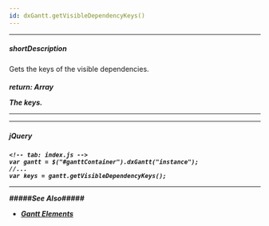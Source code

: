 ```yaml
---
id: dxGantt.getVisibleDependencyKeys()
---
```

---
##### shortDescription
Gets the keys of the visible dependencies.

##### return: Array<Object>
The keys.

---

---

##### jQuery

    <!-- tab: index.js -->
    var gantt = $("#ganttContainer").dxGantt("instance");
    //...
    var keys = gantt.getVisibleDependencyKeys();

---

#####See Also#####
- [Gantt Elements](/Documentation/Guide/UI_Components/Gantt/Gantt_Elements/)